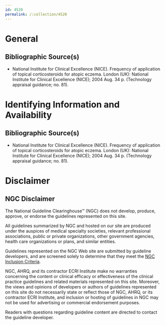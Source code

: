 ```yaml
---
id: 4520
permalink: /:collection/4520
---
```


# General

## Bibliographic Source(s)

- National Institute for Clinical Excellence (NICE). Frequency of application of topical corticosteroids for atopic eczema. London (UK): National Institute for Clinical Excellence (NICE); 2004 Aug. 34 p. (Technology appraisal guidance; no. 81).

# Identifying Information and Availability

## Bibliographic Source(s)

- National Institute for Clinical Excellence (NICE). Frequency of application of topical corticosteroids for atopic eczema. London (UK): National Institute for Clinical Excellence (NICE); 2004 Aug. 34 p. (Technology appraisal guidance; no. 81).

# Disclaimer

## NGC Disclaimer

The National Guideline Clearinghouse™ (NGC) does not develop, produce, approve, or endorse the guidelines represented on this site.

All guidelines summarized by NGC and hosted on our site are produced under the auspices of medical specialty societies, relevant professional associations, public or private organizations, other government agencies, health care organizations or plans, and similar entities.

Guidelines represented on the NGC Web site are submitted by guideline developers, and are screened solely to determine that they meet the [NGC Inclusion Criteria](/help-and-about/summaries/inclusion-criteria).

NGC, AHRQ, and its contractor ECRI Institute make no warranties concerning the content or clinical efficacy or effectiveness of the clinical practice guidelines and related materials represented on this site. Moreover, the views and opinions of developers or authors of guidelines represented on this site do not necessarily state or reflect those of NGC, AHRQ, or its contractor ECRI Institute, and inclusion or hosting of guidelines in NGC may not be used for advertising or commercial endorsement purposes.

Readers with questions regarding guideline content are directed to contact the guideline developer.

